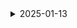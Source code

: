 <details>
<summary>2025-01-13</summary>
<div markdown="1">

- 유튜브 python 강의 시청 시작
- 숫자 자료형 실습 완료

</div>
</details>